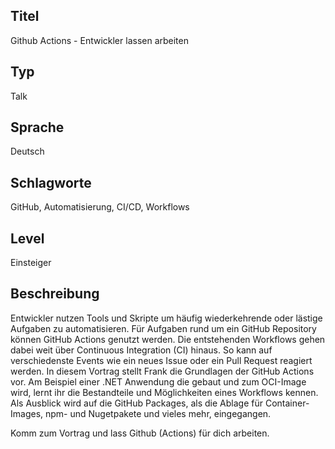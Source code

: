 ## Titel
Github Actions - Entwickler lassen arbeiten

## Typ
Talk

## Sprache
Deutsch

## Schlagworte
GitHub, Automatisierung, CI/CD, Workflows

## Level
Einsteiger

## Beschreibung

Entwickler nutzen Tools und Skripte um häufig wiederkehrende oder lästige Aufgaben zu automatisieren.
Für Aufgaben rund um ein GitHub Repository können GitHub Actions genutzt werden. Die entstehenden Workflows gehen dabei weit über Continuous Integration (CI) hinaus. So kann auf verschiedenste Events wie ein neues Issue oder ein Pull Request reagiert werden.
In diesem Vortrag stellt Frank die Grundlagen der GitHub Actions vor. Am Beispiel einer .NET Anwendung die gebaut und zum OCI-Image wird, lernt ihr die Bestandteile und Möglichkeiten eines Workflows kennen. Als Ausblick wird auf die GitHub Packages, als die Ablage für Container-Images, npm- und Nugetpakete und vieles mehr, eingegangen.

Komm zum Vortrag und lass Github (Actions) für dich arbeiten.